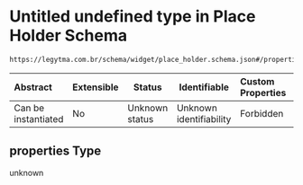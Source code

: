 # Untitled undefined type in Place Holder Schema

```txt
https://legytma.com.br/schema/widget/place_holder.schema.json#/properties
```




| Abstract            | Extensible | Status         | Identifiable            | Custom Properties | Additional Properties | Access Restrictions | Defined In                                                                                     |
| :------------------ | ---------- | -------------- | ----------------------- | :---------------- | --------------------- | ------------------- | ---------------------------------------------------------------------------------------------- |
| Can be instantiated | No         | Unknown status | Unknown identifiability | Forbidden         | Allowed               | none                | [place_holder.schema.json\*](../schema/widget/place_holder.schema.json) |

## properties Type

unknown
